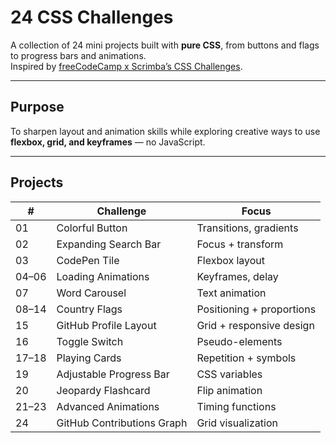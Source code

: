 # 24 CSS Challenges

A collection of 24 mini projects built with **pure CSS**, from buttons and flags to progress bars and animations.  
Inspired by [freeCodeCamp x Scrimba’s CSS Challenges](https://www.youtube.com/watch?v=TzuWIHGFKCQ).

---

## Purpose
To sharpen layout and animation skills while exploring creative ways to use **flexbox, grid, and keyframes** — no JavaScript.

---

## Projects

| # | Challenge | Focus |
|---|------------|--------|
| 01 | Colorful Button | Transitions, gradients |
| 02 | Expanding Search Bar | Focus + transform |
| 03 | CodePen Tile | Flexbox layout |
| 04–06 | Loading Animations | Keyframes, delay |
| 07 | Word Carousel | Text animation |
| 08–14 | Country Flags | Positioning + proportions |
| 15 | GitHub Profile Layout | Grid + responsive design |
| 16 | Toggle Switch | Pseudo-elements |
| 17–18 | Playing Cards | Repetition + symbols |
| 19 | Adjustable Progress Bar | CSS variables |
| 20 | Jeopardy Flashcard | Flip animation |
| 21–23 | Advanced Animations | Timing functions |
| 24 | GitHub Contributions Graph | Grid visualization |